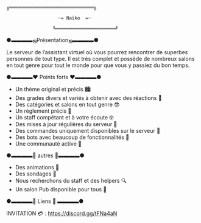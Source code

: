 ╔══════════════════════╗ 

                       ─= Naïko  =─

                     ╚══════════════════════╝

●▬▬▬▬ஜPrésentationஜ▬▬▬▬●

Le serveur de l’assistant virtuel où vous pourrez rencontrer de superbes personnes de tout type. Il est très complet et possède de nombreux salons en tout genre pour tout le monde pour que vous y passiez du bon temps.

●▬▬▬▬❤ Points forts ❤▬▬▬▬●

- Un thème original et précis 🏙 
- Des grades divers et variés à obtenir avec des réactions 💾 
- Des catégories et salons en tout genre 😎 
- Un règlement précis 📃 
- Un staff compétant et à votre écoute 🤓 
- Des mises à jour régulières du serveur 👏 
- Des commandes uniquement disponibles sur le serveur 👻 
- Des bots avec beaucoup de fonctionnalités 🤖 
- Une communauté active 🙇 
 
●▬▬▬▬💎 autres 💎▬▬▬▬●

- Des animations 🎡 
- Des sondages 🤔 
- Nous recherchons du staff et des helpers 🔍 
- Un salon Pub disponible pour tous 📨 


●▬▬▬▬🔗 Liens 🔗 ▬▬▬▬●

INVITATION 💳 : https://discord.gg/tFNa4aN
